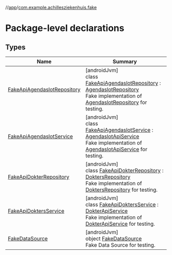 //[app](../../index.md)/[com.example.achillesziekenhuis.fake](index.md)

# Package-level declarations

## Types

| Name | Summary |
|---|---|
| [FakeApiAgendaslotRepository](-fake-api-agendaslot-repository/index.md) | [androidJvm]<br>class [FakeApiAgendaslotRepository](-fake-api-agendaslot-repository/index.md) : [AgendaslotRepository](../com.example.achillesziekenhuis.data/-agendaslot-repository/index.md)<br>Fake implementation of [AgendaslotRepository](../com.example.achillesziekenhuis.data/-agendaslot-repository/index.md) for testing. |
| [FakeApiAgendaslotService](-fake-api-agendaslot-service/index.md) | [androidJvm]<br>class [FakeApiAgendaslotService](-fake-api-agendaslot-service/index.md) : [AgendaslotApiService](../com.example.achillesziekenhuis.network/-agendaslot-api-service/index.md)<br>Fake implementation of [AgendaslotApiService](../com.example.achillesziekenhuis.network/-agendaslot-api-service/index.md) for testing. |
| [FakeApiDokterRepository](-fake-api-dokter-repository/index.md) | [androidJvm]<br>class [FakeApiDokterRepository](-fake-api-dokter-repository/index.md) : [DoktersRepository](../com.example.achillesziekenhuis.data/-dokters-repository/index.md)<br>Fake implementation of [DoktersRepository](../com.example.achillesziekenhuis.data/-dokters-repository/index.md) for testing. |
| [FakeApiDoktersService](-fake-api-dokters-service/index.md) | [androidJvm]<br>class [FakeApiDoktersService](-fake-api-dokters-service/index.md) : [DokterApiService](../com.example.achillesziekenhuis.network/-dokter-api-service/index.md)<br>Fake implementation of [DokterApiService](../com.example.achillesziekenhuis.network/-dokter-api-service/index.md) for testing. |
| [FakeDataSource](-fake-data-source/index.md) | [androidJvm]<br>object [FakeDataSource](-fake-data-source/index.md)<br>Fake Data Source for testing. |
